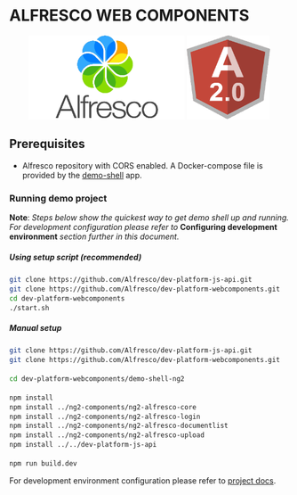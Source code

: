 # ALFRESCO WEB COMPONENTS

<p align="center">
  <img title="alfresco" alt='alfresco' src='assets/alfresco.png'  width="280px" height="150px"></img>
  <img title="angular2" alt='angular2' src='assets/angular2.png'  width="150px" height="150px"></img>
</p>

## Prerequisites

- Alfresco repository with CORS enabled. A Docker-compose file is provided by the [demo-shell](demo-shell-ng2/README.md) app.

### Running demo project

**Note**: *Steps below show the quickest way to get demo shell up and running.
For development configuration please refer to* **Configuring development environment**
*section further in this document.*

##### Using setup script (recommended)

```sh
git clone https://github.com/Alfresco/dev-platform-js-api.git
git clone https://github.com/Alfresco/dev-platform-webcomponents.git
cd dev-platform-webcomponents
./start.sh
```

##### Manual setup

```sh
git clone https://github.com/Alfresco/dev-platform-js-api.git
git clone https://github.com/Alfresco/dev-platform-webcomponents.git

cd dev-platform-webcomponents/demo-shell-ng2

npm install
npm install ../ng2-components/ng2-alfresco-core
npm install ../ng2-components/ng2-alfresco-login
npm install ../ng2-components/ng2-alfresco-documentlist
npm install ../ng2-components/ng2-alfresco-upload
npm install ../../dev-platform-js-api

npm run build.dev
```

For development environment configuration please refer to [project docs](demo-shell-ng2/README.md).
